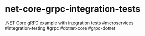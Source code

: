 # net-core-grpc-integration-tests
.NET Core gRPC example with integration tests #microservices #integration-testing #grpc #dotnet-core #grpc-dotnet

